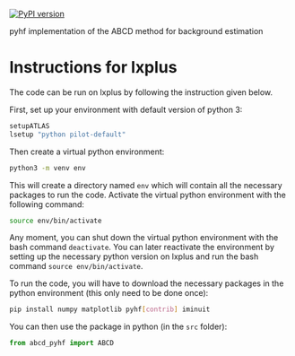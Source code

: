 [![PyPI version](https://badge.fury.io/py/abcd-pyhf.svg)](https://badge.fury.io/py/abcd-pyhf)

pyhf implementation of the ABCD method for background estimation

# Instructions for lxplus

The code can be run on lxplus by following the instruction given below.

First, set up your environment with default version of python 3: 
```bash
setupATLAS
lsetup "python pilot-default"
```

Then create a virtual python environment:
```bash
python3 -m venv env
```

This will create a directory named `env` which will contain all the necessary packages to run the code. 
Activate the virtual python environment with the following command:
```bash
source env/bin/activate
```

Any moment, you can shut down the virtual python environment with the bash command `deactivate`.
You can later reactivate the environment by setting up the necessary python version on lxplus and 
run the bash command `source env/bin/activate`.

To run the code, you will have to download the necessary packages in the python environment (this only need to be done once):
```bash
pip install numpy matplotlib pyhf[contrib] iminuit
```

You can then use the package in python (in the `src` folder):
```python
from abcd_pyhf import ABCD
```
